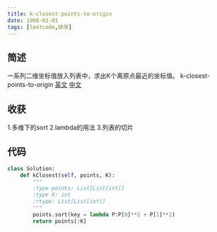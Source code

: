 ```yaml
---
title: k-closest-points-to-origin
date: 1998-01-01
tags: [leetcode,排序]
---
```

## 简述
一系列二维坐标值放入列表中，求出K个离原点最近的坐标值。
k-closest-points-to-origin [英文](https://leetcode.com/problems/k-closest-points-to-origin/) [中文](https://leetcode-cn.com/problems/k-closest-points-to-origin/)
## 收获
1.多维下的sort
2.lambda的用法
3.列表的切片
<!-- more -->

## 代码
```py
class Solution:
    def kClosest(self, points, K):
        """
        :type points: List[List[int]]
        :type K: int
        :rtype: List[List[int]]
        """
        points.sort(key = lambda P:P[0]**2 + P[1]**2)
        return points[:K]
```
